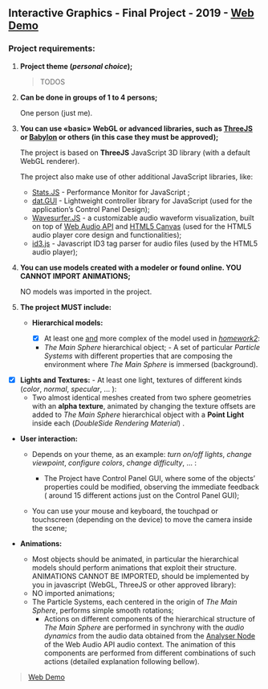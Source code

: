 ## Interactive Graphics  -  Final Project  -  2019  -  [Web Demo](https://sapienzainteractivegraphicscourse.github.io/finalproject-johnnymd_ig_project_eq/)

### Project requirements:

1. **Project theme (*personal choice*);** 

   > TODOS

   

2. **Can be done in groups of 1 to 4 persons;** 

   One person (just me).

   

3. **You can use «basic» WebGL or advanced libraries, such as [ThreeJS](http://threejs.org/) or [Babylon](http://babylonjs.com/) or others (in this case they must be approved);** 

   The project is based on **ThreeJS** JavaScript 3D library (with a default WebGL renderer).

   The project also make use of other additional JavaScript libraries, like:

   -   [Stats.JS](https://github.com/mrdoob/stats.js/)  -  Performance Monitor for JavaScript ;
   -   [dat.GUI](https://github.com/dataarts/dat.gui)  -  Lightweight controller library for JavaScript (used for the application’s Control Panel Design);
   -   [Wavesurfer.JS](https://wavesurfer-js.org/)  -  a customizable audio waveform visualization, built on top of [Web Audio API](https://developer.mozilla.org/en-US/docs/Web/API/Web_Audio_API) and [HTML5 Canvas](https://developer.mozilla.org/en-US/docs/Web/API/Canvas_API) (used for the HTML5 audio player core design and functionalities);
   -   [id3.js](https://github.com/43081j/id3)  -  Javascript ID3 tag parser for audio files (used by the HTML5 audio player);

   

4. **You can use models created with a modeler or found online. YOU CANNOT IMPORT ANIMATIONS;** 

   NO models was imported in the project.

   

5. **The project MUST include:** 

   - **Hierarchical models:** 

     -   [x] At least one <u>and</u> more complex of the model used in *<u>homework2</u>*:
      -   *The Main Sphere* hierarchical object;
         -   A set of particular *Particle Systems* with different properties that are composing the environment  where *The Main Sphere* is immersed (background).
   
  -   [x] **Lights and Textures:** 
         -   At least one light, textures of different kinds (*color*, *normal*, *specular*, ... ):
      -   Two almost identical meshes created from two sphere geometries with an **alpha texture**, animated by changing the texture offsets are added to *The Main Sphere* hierarchical object with a **Point Light** inside each (*DoubleSide* *Rendering Material*) .
   
- **User interaction:**  
   
     - Depends on your theme, as an example: *turn on/off lights*, *change viewpoint*, *configure colors*, *change difficulty*, ... :

       -   The Project have Control Panel GUI, where some of the objects’ properties could be modified, observing the immediate feedback ( around 15 different actions just on the Control Panel GUI);
  -   You can use your mouse and keyboard, the touchpad or touchscreen (depending on the device) to move the camera inside the scene;
       
    
   
- **Animations:** 
   
  - Most objects should be animated, in particular the hierarchical models should perform animations that exploit their structure. ANIMATIONS CANNOT BE IMPORTED, should be implemented by you in javascript (WebGL, ThreeJS or other approved library):
   - NO imported animations;
    - The Particle Systems, each centered in the origin of *The Main Sphere*, performs simple smooth rotations;
       - Actions on different components of the hierarchical structure of *The Main Sphere* are performed in synchrony with the *audio dynamics* from the audio data obtained from the [Analyser Node](https://developer.mozilla.org/en-US/docs/Web/API/AnalyserNode) of the Web Audio API audio context. The animation of this components are performed from different combinations of such actions (detailed explanation following bellow).




>   [Web Demo](https://sapienzainteractivegraphicscourse.github.io/finalproject-johnnymd_ig_project_eq/)

